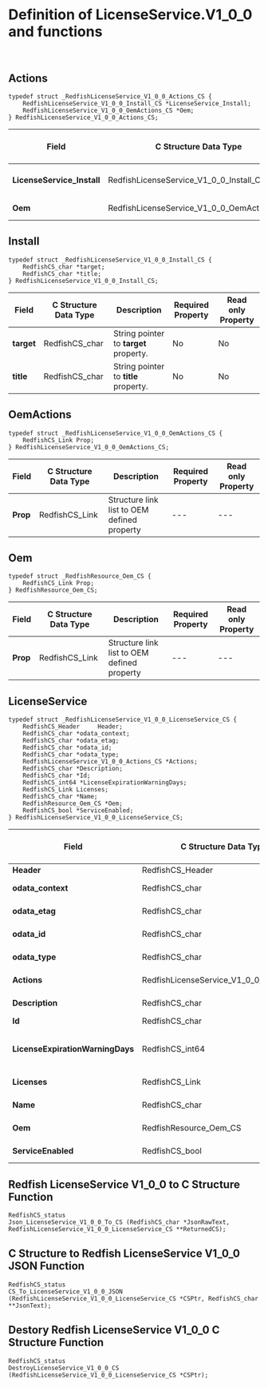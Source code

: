 # Definition of LicenseService.V1_0_0 and functions<br><br>

## Actions
    typedef struct _RedfishLicenseService_V1_0_0_Actions_CS {
        RedfishLicenseService_V1_0_0_Install_CS *LicenseService_Install;
        RedfishLicenseService_V1_0_0_OemActions_CS *Oem;
    } RedfishLicenseService_V1_0_0_Actions_CS;

|Field |C Structure Data Type|Description |Required Property|Read only Property
| ---  | --- | --- | --- | ---
|**LicenseService_Install**|RedfishLicenseService_V1_0_0_Install_CS| Structure points to **#LicenseService.Install** property.| No| No
|**Oem**|RedfishLicenseService_V1_0_0_OemActions_CS| Structure points to **Oem** property.| No| No


## Install
    typedef struct _RedfishLicenseService_V1_0_0_Install_CS {
        RedfishCS_char *target;
        RedfishCS_char *title;
    } RedfishLicenseService_V1_0_0_Install_CS;

|Field |C Structure Data Type|Description |Required Property|Read only Property
| ---  | --- | --- | --- | ---
|**target**|RedfishCS_char| String pointer to **target** property.| No| No
|**title**|RedfishCS_char| String pointer to **title** property.| No| No


## OemActions
    typedef struct _RedfishLicenseService_V1_0_0_OemActions_CS {
        RedfishCS_Link Prop;
    } RedfishLicenseService_V1_0_0_OemActions_CS;

|Field |C Structure Data Type|Description |Required Property|Read only Property
| ---  | --- | --- | --- | ---
|**Prop**|RedfishCS_Link| Structure link list to OEM defined property| ---| ---


## Oem
    typedef struct _RedfishResource_Oem_CS {
        RedfishCS_Link Prop;
    } RedfishResource_Oem_CS;

|Field |C Structure Data Type|Description |Required Property|Read only Property
| ---  | --- | --- | --- | ---
|**Prop**|RedfishCS_Link| Structure link list to OEM defined property| ---| ---


## LicenseService
    typedef struct _RedfishLicenseService_V1_0_0_LicenseService_CS {
        RedfishCS_Header     Header;
        RedfishCS_char *odata_context;
        RedfishCS_char *odata_etag;
        RedfishCS_char *odata_id;
        RedfishCS_char *odata_type;
        RedfishLicenseService_V1_0_0_Actions_CS *Actions;
        RedfishCS_char *Description;
        RedfishCS_char *Id;
        RedfishCS_int64 *LicenseExpirationWarningDays;
        RedfishCS_Link Licenses;
        RedfishCS_char *Name;
        RedfishResource_Oem_CS *Oem;
        RedfishCS_bool *ServiceEnabled;
    } RedfishLicenseService_V1_0_0_LicenseService_CS;

|Field |C Structure Data Type|Description |Required Property|Read only Property
| ---  | --- | --- | --- | ---
|**Header**|RedfishCS_Header|Redfish C structure header|---|---
|**odata_context**|RedfishCS_char| String pointer to **@odata.context** property.| No| No
|**odata_etag**|RedfishCS_char| String pointer to **@odata.etag** property.| No| No
|**odata_id**|RedfishCS_char| String pointer to **@odata.id** property.| Yes| No
|**odata_type**|RedfishCS_char| String pointer to **@odata.type** property.| Yes| No
|**Actions**|RedfishLicenseService_V1_0_0_Actions_CS| Structure points to **Actions** property.| No| No
|**Description**|RedfishCS_char| String pointer to **Description** property.| No| Yes
|**Id**|RedfishCS_char| String pointer to **Id** property.| Yes| Yes
|**LicenseExpirationWarningDays**|RedfishCS_int64| 64-bit long long interger pointer to **LicenseExpirationWarningDays** property.| No| No
|**Licenses**|RedfishCS_Link| Structure link list to **Licenses** property.| No| Yes
|**Name**|RedfishCS_char| String pointer to **Name** property.| Yes| Yes
|**Oem**|RedfishResource_Oem_CS| Structure points to **Oem** property.| No| No
|**ServiceEnabled**|RedfishCS_bool| Boolean pointer to **ServiceEnabled** property.| No| No
## Redfish LicenseService V1_0_0 to C Structure Function
    RedfishCS_status
    Json_LicenseService_V1_0_0_To_CS (RedfishCS_char *JsonRawText, RedfishLicenseService_V1_0_0_LicenseService_CS **ReturnedCS);

## C Structure to Redfish LicenseService V1_0_0 JSON Function
    RedfishCS_status
    CS_To_LicenseService_V1_0_0_JSON (RedfishLicenseService_V1_0_0_LicenseService_CS *CSPtr, RedfishCS_char **JsonText);

## Destory Redfish LicenseService V1_0_0 C Structure Function
    RedfishCS_status
    DestroyLicenseService_V1_0_0_CS (RedfishLicenseService_V1_0_0_LicenseService_CS *CSPtr);

